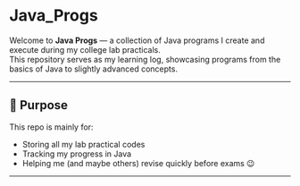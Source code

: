 # Java_Progs

Welcome to **Java Progs** — a collection of Java programs I create and execute during my college lab practicals.  
This repository serves as my learning log, showcasing programs from the basics of Java to slightly advanced concepts.

---

## 🎯 Purpose
This repo is mainly for:
- Storing all my lab practical codes
- Tracking my progress in Java
- Helping me (and maybe others) revise quickly before exams 😉

---
